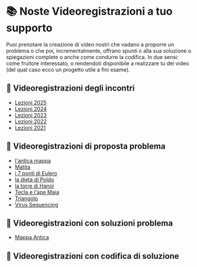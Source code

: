 # 📚 Noste Videoregistrazioni a tuo supporto

Puoi prenotare la creazione di video nostri che vadano a proporre un problema o che poi, incrementalmente, offrano spunti o alla sua soluzione o spiegazioni complete o anche come condurre la codifica.
In due sensi: come fruitore interessato, o rendendoti disponibile a realizzare tu dei video (del qual caso ecco un progetto utile a fini esame).


## 🔗 Videoregistrazioni degli incontri
- [Lezioni 2025](https://univr.cloud.panopto.eu/Panopto/Pages/Sessions/List.aspx?folderID=b42fe8c1-a35b-4f91-b818-b294010e5ff0)
- [Lezioni 2024](https://univr.cloud.panopto.eu/Panopto/Pages/Sessions/List.aspx?folderID=c4df8587-8f34-4732-8e51-b12d0108ea08)
- [Lezioni 2023](https://univr.cloud.panopto.eu/Panopto/Pages/Sessions/List.aspx?folderID=956d59ae-8245-465c-aeed-afbe014aed48)
- [Lezioni 2022](https://univr.cloud.panopto.eu/Panopto/Pages/Sessions/List.aspx?folderID=59a38710-d7fe-401c-931b-ae5600d8754a)
- [Lezioni 2021](https://univr.cloud.panopto.eu/Panopto/Pages/Sessions/List.aspx?folderID=5e579294-3ae4-4211-93ef-acdf007683d2)


## 🔗 Videoregistrazioni di proposta problema
- [l'antica mappa](https://univr.cloud.panopto.eu/Panopto/Pages/Viewer.aspx?id=94a99a1d-d1f0-4225-a335-ad0500d87793)
- [Matita](https://univr.cloud.panopto.eu/Panopto/Pages/Viewer.aspx?id=e8fefb35-9028-4fdc-9fec-ad0400b6fa69)
- [i 7 ponti di Eulero](https://univr.cloud.panopto.eu/Panopto/Pages/Viewer.aspx?id=6d1b4e70-a882-4480-ab42-ad0400bef34d)
- [la dieta di Poldo](https://univr.cloud.panopto.eu/Panopto/Pages/Viewer.aspx?id=14e98cd2-2f8b-40ca-9aeb-ad0301717d4c)
- [la torre di Hanoi](https://univr.cloud.panopto.eu/Panopto/Pages/Viewer.aspx?id=c6e4e2d1-d063-4dd2-9367-ad03013bc1eb)
- [Tecla e l'ape Maia](https://univr.cloud.panopto.eu/Panopto/Pages/Viewer.aspx?id=d5d8217f-e81c-48fe-857d-ad03010b77e6)
- [Triangolo](https://univr.cloud.panopto.eu/Panopto/Pages/Viewer.aspx?id=c9cbea40-6e75-4f9d-8519-ad030106f6a7)
- [Virus Sequencing](https://univr.cloud.panopto.eu/Panopto/Pages/Viewer.aspx?id=bf8eed50-d440-4c53-9793-ad0300f91600)
<!-- []() -->


## 🔗 Videoregistrazioni con soluzioni problema
- [Mappa Antica](https://univr.cloud.panopto.eu/Panopto/Pages/Viewer.aspx?id=2c9c4bbe-dbf0-4916-8f4d-ad05010d5b10)
<!-- []() -->

## 🔗 Videoregistrazioni con codifica di soluzione
<!-- []() -->

